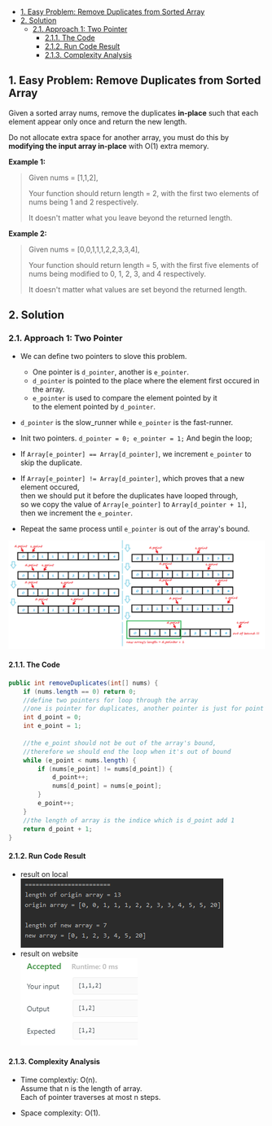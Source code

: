 <!-- TOC -->

- [1. Easy Problem: Remove Duplicates from Sorted Array](#1-easy-problem-remove-duplicates-from-sorted-array)
- [2. Solution](#2-solution)
  - [2.1. Approach 1: Two Pointer](#21-approach-1-two-pointer)
    - [2.1.1. The Code](#211-the-code)
    - [2.1.2. Run Code Result](#212-run-code-result)
    - [2.1.3. Complexity Analysis](#213-complexity-analysis)

<!-- /TOC -->

## 1. Easy Problem: Remove Duplicates from Sorted Array

Given a sorted array nums, remove the duplicates **in-place** such that each element appear only once and return the new length.

Do not allocate extra space for another array, you must do this by **modifying the input array in-place** with O(1) extra memory.

**Example 1:**

>Given nums = [1,1,2],
>
>Your function should return length = 2, with the first two elements of nums being 1 and 2 respectively.
>
>It doesn't matter what you leave beyond the returned length.

**Example 2:**

>Given nums = [0,0,1,1,1,2,2,3,3,4],
>
>Your function should return length = 5, with the first five elements of nums being modified to 0, 1, 2, 3, and 4 respectively.
>
>It doesn't matter what values are set beyond the returned length.

## 2. Solution

### 2.1. Approach 1: Two Pointer
- We can define two pointers to slove this problem.
  - One pointer is `d_pointer`, another is `e_pointer`.
  - `d_pointer` is pointed to the place where the element first occured in the array.
  - `e_pointer` is used to compare the element pointed by it  
  to the element pointed by `d_pointer`.

- `d_pointer` is the slow_runner while `e_pointer` is the fast-runner.

- Init two pointers. `d_pointer = 0; e_pointer = 1;` And begin the loop;

- If `Array[e_pointer] == Array[d_pointer]`, we increment `e_pointer` to skip the duplicate.

- If `Array[e_pointer] != Array[d_pointer]`, which proves that a new element occured,  
  then we should put it before the duplicates have looped through,  
  so we copy the value of `Array[e_pointer]` to `Array[d_pointer + 1]`,  
  then we increment the `e_pointer`.

- Repeat the same process until `e_pointer` is out of the array's bound.

![pic](../99.images/2020-09-01-17-32-17.png)

#### 2.1.1. The Code
```java
public int removeDuplicates(int[] nums) {
    if (nums.length == 0) return 0;
    //define two pointers for loop through the array
    //one is pointer for duplicates, another pointer is just for point to array's elements
    int d_point = 0;
    int e_point = 1;

    //the e_point should not be out of the array's bound,
    //therefore we should end the loop when it's out of bound
    while (e_point < nums.length) {
        if (nums[e_point] != nums[d_point]) {
            d_point++;
            nums[d_point] = nums[e_point];
        }
        e_point++;
    }
    //the length of array is the indice which is d_point add 1
    return d_point + 1;
}
```


#### 2.1.2. Run Code Result
- result on local  
![pic](../99.images/2020-08-25-15-14-12.png)
- result on website  
![pic](../99.images/2020-08-25-15-21-48.png)

#### 2.1.3. Complexity Analysis

- Time complextiy: O(n).  
  Assume that n is the length of array.  
  Each of pointer traverses at most n steps.

- Space complexity: O(1).